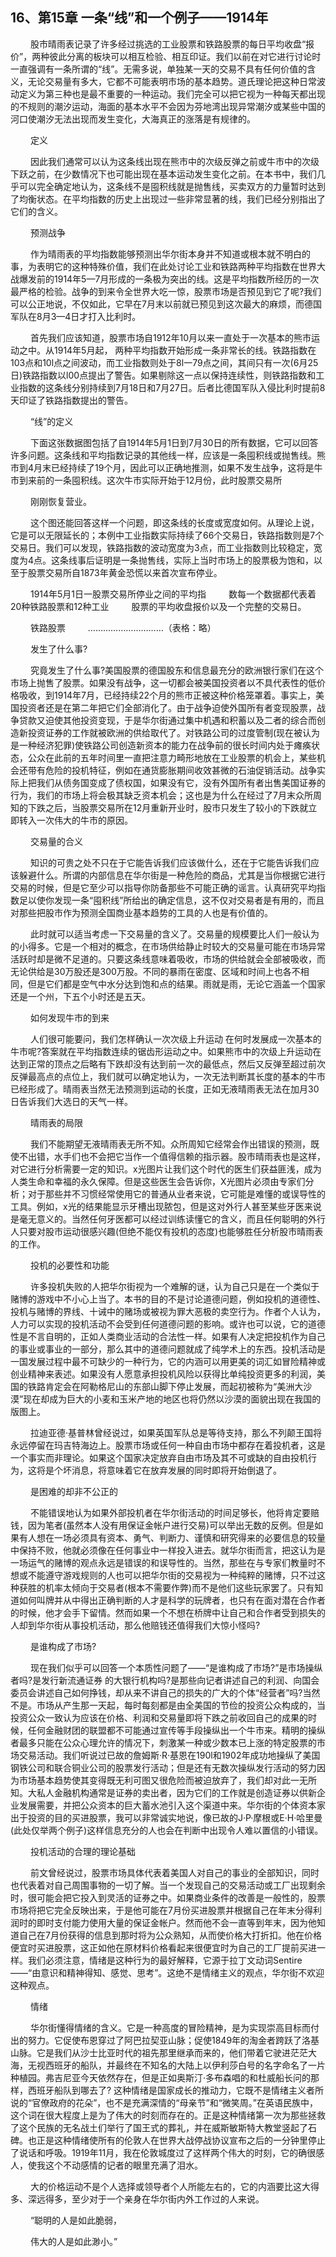 ## 16、第15章 一条“线”和一个例子——1914年

　　 股市晴雨表记录了许多经过挑选的工业股票和铁路股票的每日平均收盘“报价”，两种彼此分离的板块可以相互检验、相互印证。我们以前在对它进行讨论时一直强调有一条所谓的“线”。无需多说，单独某一天的交易不具有任何价值的含义，无论交易量有多大，它都不可能表明市场的基本趋势。道氏理论把这种日常波动定义为第三种也是最不重要的一种运动。我们完全可以把它视为一种每天都出现的不规则的潮汐运动，海面的基本水平不会因为芬地湾出现异常潮汐或某些中国的河口使潮汐无法出现而发生变化，大海真正的涨落是有规律的。 

　　 定义 

　　 因此我们通常可以认为这条线出现在熊市中的次级反弹之前或牛市中的次级下跃之前，在少数情况下也可能出现在基本运动发生变化之前。在本书中，我们几乎可以完全确定地认为，这条线不是囤积线就是抛售线，买卖双方的力量暂时达到了均衡状态。在平均指数的历史上出现过一些非常显著的线，我们已经分别指出了它们的含义。 

　　 预测战争 

　　 作为晴雨表的平均指数能够预测出华尔街本身并不知道或根本就不明白的事，为表明它的这种特殊价值，我们在此处讨论工业和铁路两种平均指数在世界大战爆发前的1914年5—7月形成的一条极为突出的线。这是平均指数所经历的一次最严格的检验。战争的到来令全世界大吃一惊，股票市场是否预见到它了呢?我们可以公正地说，不仅如此，它早在7月末以前就已预见到这次最大的麻烦，而德国军队在8月3—4日才打入比利时。 

　　 首先我们应该知道，股票市场自1912年10月以来一直处于一次基本的熊市运动之中。从1914年5月起， 两种平均指数开始形成一条非常长的线。铁路指数在103点和10l点之间波动，而工业指数则处于8l一79点之间，其间只有一次(6月25日)铁路指数以l00点提出了警告。如果剔除这一点以保持连续性，则铁路指数和工业指数的这条线分别持续到7月18日和7月27日。后者比德国军队入侵比利时提前8天印证了铁路指数提出的警告。 

　　 “线”的定义 

　　 下面这张数据图包括了自1914年5月1日到7月30日的所有数据，它可以回答许多问题。这条线和平均指数记录的其他线一样，应该是一条囤积线或抛售线。熊市到4月末已经持续了19个月，因此可以正确地推测，如果不发生战争，这将是牛市到来前的一条囤积线。这次牛市实际开始于12月份，此时股票交易所 

　　 刚刚恢复营业。 

　　 这个图还能回答这样一个问题，即这条线的长度或宽度如何。从理论上说，它是可以无限延长的；本例中工业指数实际持续了66个交易日，铁路指数则是7个交易日。我们可以发现，铁路指数的波动宽度为3点，而工业指数则比较稳定，宽度为4点。这条线事后证明是一条抛售线，实际上当时市场上的股票极为饱和，以至于股票交易所自1873年黄金恐慌以来首次宣布停业。 

　　 1914年5月1日一股票交易所停业之间的平均指 
　　 数每一个数据都代表着20种铁路股票和12种工业 
　　 股票的平均收盘报价以及一个完整的交易日。 

　　 铁路股票 
　　 …………………………（表格：略） 

　　 发生了什么事? 

　　 究竟发生了什么事?美国股票的德国股东和信息最充分的欧洲银行家们在这个市场上抛售了股票。如果没有战争，这一切都会被美国投资者以不具代表性的低价格吸收，到1914年7月，已经持续22个月的熊市正被这种价格笼罩着。事实上，美国投资者还是在第二年把它们全部消化了。由于战争迫使外国所有者变现股票，战争贷款又迫使其他投资变现，于是华尔街通过集中机遇和积蓄以及二者的综合而创造新投资证券的工作就被欧洲的供给取代了。对铁路公司的过度管制(现在被认为是一种经济犯罪)使铁路公司创造新资本的能力在战争前的很长时间内处于瘫痪状态，公众在此前的五年时间里一直把注意力畸形地放在工业股票的机会上，某些机会还带有危险的投机特征，例如在通货膨胀期间收效甚微的石油促销活动。战争实际上把我们从债务国变成了债权国，如果没有它，没有外国所有者出售美国证券的行为，我们的市场上将会极其缺乏资本机会；这也是为什么在经过了7月末众所周知的下跌之后，当股票交易所在12月重新开业时，股市只发生了较小的下跌就立即转入一次伟大的牛市的原因。 

　　 交易量的合义 

　　 知识的可贵之处不只在于它能告诉我们应该做什么，还在于它能告诉我们应该躲避什么。所谓的内部信息在华尔街是一种危险的商品，尤其是当你根据它进行交易的时候，但是它至少可以指导你防备那些不可能正确的谣言。认真研究平均指数足以使你发现一条“囤积线”所给出的确定信息，这不仅对交易者是有用的，而且对那些把股市作为预测全国商业基本趋势的工具的人也是有价值的。 

　　 此时就可以适当考虑一下交易量的含义了。交易量的规模要比人们一般认为的小得多。它是一个相对的概念，在市场供给静止时较大的交易量可能在市场异常活跃时却是微不足道的。只要这条线意味着吸收，市场的供给就会全部被吸收，而无论供给是30万股还是300万股。不同的暴雨在密度、区域和时间上也各不相同，但是它们都是空气中水分达到饱和点的结果。雨就是雨，无论它涵盖一个国家还是一个州，下五个小时还是五天。 

　　 如何发现牛市的到来 

　　 人们很可能要问，我们怎样确认一次次级上升运动 在何时发展成一次基本的牛市呢?答案就在平均指数连续的锯齿形运动之中。如果熊市中的次级上升运动在达到正常的顶点之后略有下跌却没有达到前一次的最低点，然后又反弹至超过前次反弹最高点的点位上，我们就可以确定地认为，一次无法判断其长度的基本的牛市已经形成了。晴雨表当然无法预测到运动的长度，正如无液晴雨表无法在加月30日告诉我们大选日的天气一样。 

　　 晴雨表的局限 

　　 我们不能期望无液晴雨表无所不知。众所周知它经常会作出错误的预测，既使不出错，水手们也不会把它当作一个值得信赖的指示器。股市晴雨表也是这样，对它进行分析需要一定的知识。x光图片让我们这个时代的医生们获益匪浅，成为人类生命和幸福的永久保障。但是这些医生会告诉你，X光图片必须由专家们分析；对于那些并不习惯经常使用它的普通从业者来说，它可能是难懂的或误导性的工具。例如，x光的结果能显示牙槽出现脓包，但是这对外行人甚至某些牙医来说是毫无意义的。当然任何牙医都可以经过训练读懂它的含义，而且任何聪明的外行人只要对股市运动很感兴趣(但绝不能仅有投机的态度)也能够胜任分析股市晴雨表的工作。 

　　 投机的必要性和功能 

　　 许多投机失败的人把华尔街视为一个难解的谜，认为自己只是在一个类似于赌博的游戏中不小心上当了。本书的目的不是讨论道德问题，例如投机的道德性、投机与赌博的界线、十诫中的赌场或被视为罪大恶极的卖空行为。作者个人认为，人力可以实现的投机活动不会受到任何道德问题的影响。或许也可以说，它的道德性是不言自明的，正如人类商业活动的合法性一样。如果有人决定把投机作为自己的事业或事业的一部分，那么其中的道德问题就成了纯学术上的东西。投机活动是一国发展过程中最不可缺少的一种行为，它的内涵可以用更美的词汇如冒险精神或创业精神来表述。如果没有人愿意承担投机风险以获得比单纯投资更多的利润，美国的铁路肯定会在阿勒格尼山的东部山脚下停止发展，而起初被称为“美洲大沙漠”现在却成为巨大的小麦和玉米产地的地区也将仍然以沙漠的面貌出现在我国的版图上。 

　　 拉迪亚德·基普林曾经说过，如果英国军队总是等待支持，那么不列颠王国将永远停留在玛吉特海边上。股票市场或任何一种自由市场中都存在着投机者，这是一个事实而非理论。如果这个国家决定放弃自由市场及其不可或缺的自由投机行为，这将是个坏消息，将意味着它在放弃发展的同时即将开始倒退了。 

　　 是困难的却非不公正的 

　　 不能错误地认为如果外部投机者在华尔街活动的时间足够长，他将肯定要赔钱，因为笔者(虽然本人没有用保证金帐户进行交易)可以举出无数的反例。但是如果有人想在一场必须具有资本、勇气、判断力、谨慎和研究得来的必要信息的较量中保持不败，他就必须像在任何事业中一样投入进去。就华尔街而言，把这认为是一场运气的赌博的观点永远是错误的和误导性的。当然，那些在与专家们教量时不想或不能遵守游戏规则的人也可以把华尔街的交易视为一种纯粹的赌博，只不过这种获胜的机率太倾向于交易者(根本不需要作弊)而不是他们这些玩家罢了。只有知道如何叫牌并从中得出正确判断的人才是科学的玩牌者，也只有在面对潜在合作者的时候，他才会手下留情。然而如果一个不想在桥牌中让自己和合作者受到损失的人却到华尔街从事投机活动，那么他赔钱还值得我们大惊小怪吗? 

　　 是谁构成了市场? 

　　 现在我们似乎可以回答一个本质性问题了——“是谁构成了市场?”是市场操纵者吗?是发行新流通证券 的大银行机构吗?是那些向记者讲述自己的利润、向国会委员会讲述自己如何挣钱，却从来不讲自己的损失的广大的个体“经营者”吗?当然不是。市场从产生那一天起，每时每刻都是由全美国的节俭的投资公众构成的，当投资公众一致认为应该在价格、利润和交易量即将下跌之前收回自己的成果的时候，任何金融财团的联盟都不可能通过宣传等手段操纵出一个牛市来。精明的操纵者最多只能在公众心理允许的情况下，刺激某一种或少数本已上涨的特定股票的市场交易活动。我们听说过已故的詹姆斯·R·基恩在190l和1902年成功地操纵了美国钢铁公司和联合铜业公司的股票发行活动；但是还有无数次操纵发行活动的努力因为市场基本趋势使其变得既无利可图又很危险而被迫放弃了，我们却对此一无所知。大私人金融机构通常是证券的卖出者，因为它们的工作就是创造证券以供新企业发展需要，并把公众资本的巨大蓄水池引入这个渠道中来。华尔街的个体资本家出于投资的目的买进股票，我可以非常诚实地说，像已故的J·P·摩根或E·H·哈里曼(此处仅举两个例子)这样信息充分的人也会在判断中出现令人难以置信的小错误。 

　　 投机活动的合理的理论基础 

　　 前文曾经说过，股票市场具体代表着美国人对自己的事业的全部知识，同时也代表着对自己周围事物的一切了解。当一个发现自己的交易活动或工厂出现剩余时，很可能会把它投入到灵活的证券之中。如果商业条件的改善是一般性的，股票市场将把它完全反映出来，于是他可能在7月份买进股票并根据自己在年末分得利润时的即时支付能力使用大量的保证金帐户。然而他不会一直等到年末，因为他知道自己在7月份获得的信息到那时将为公众熟知，从而使价格大打折扣。他在价格便宜时买进股票，这正如他在原材料价格看起来很便宜时为自己的工厂提前买进一样。我们必须注意，情绪是这种行为的最好解释，它源于拉丁文动词Sentire——“由意识和精神得知、感觉、思考”。这绝不是情绪主义的观点，华尔街不欢迎这种观点。 

　　 情绪 

　　 华尔街懂得情绪的含义。它是一种高度的冒险精神，是为实现崇高目标而付出的努力。它促使布恩穿过了阿巴拉契亚山脉；促使1849年的淘金者跨跃了洛基山脉。它是我们从沙士比亚时代的祖先那里继承而来的，他们带着它驶进茫茫大海，无视西班牙的船队，并最终在不知名的大陆上以伊利莎白号的名字命名了一片种植园。弗吉尼亚今天依然存在，但是正如奥斯汀·多布森唱的和杜威船长问的那样，西班牙船队到哪去了? 这种情绪是国家成长的推动力，它既不是情绪主义者所说的“官僚政府的花朵”，也不是充满深情的“母亲节”和“微笑周。”在英语民族中，这个词在很大程度上是为了伟大的时刻而存在的。正是这种情绪第一次为那些拯救了这个民族的无名战土们举行了国王式的葬礼，并在威斯敏斯特大教堂竖起了石碑。也正是这种情绪使所有的伦敦人在世界大战停战协议宣布之后的一分钟里停止了说话和呼吸。1919年11月，我在伦敦城度过了这样两个伟大的时刻，它的确很感人，使我这个不动感情的记者的眼里充满了泪水。 

　　 大的价格运动不是个人选择或领导者个人所能左右的，它的内涵要比这大得多、深远得多，至少对于一个亲身在华尔街内外工作过的人来说。 

　　 “聪明的人是如此脆弱， 

　　 伟大的人是如此渺小。” 